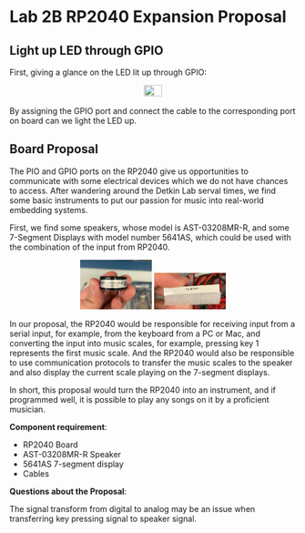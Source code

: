# Lab 2B RP2040 Expansion Proposal

## Light up LED through GPIO

First, giving a glance on the LED lit up through GPIO:

<p align="center">
    <img src="assets\ezgif-3-0d3b8d071d.gif" width=25% height=25% />
</p>

By assigning the GPIO port and connect the cable to the corresponding port on board can we light the LED up.



## Board Proposal

The PIO and GPIO ports on the RP2040 give us opportunities to communicate with some electrical devices which we do not have chances to access. After wandering around the Detkin Lab serval times, we find some basic instruments to put our passion for music into real-world embedding systems.

First, we find some speakers, whose model is AST-03208MR-R, and some 7-Segment Displays with model number 5641AS, which could be used with the combination of the input from RP2040. 

<p align="center">
    <img src="assets\speaker.jpg" width=25% height=25% />
    <img src="assets\display.jpg" width=25% height=25% />
</p>

In our proposal, the RP2040 would be responsible for receiving input from a serial input, for example, from the keyboard from a PC or Mac, and converting the input into music scales, for example, pressing key 1 represents the first music scale. And the RP2040 would also be responsible to use communication protocols to transfer the music scales to the speaker and also display the current scale playing on the 7-segment displays.

In short, this proposal would turn the RP2040 into an instrument, and if programmed well, it is possible to play any songs on it by a proficient musician.

**Component requirement**:

- RP2040 Board
- AST-03208MR-R Speaker
- 5641AS 7-segment display
- Cables

**Questions about the Proposal**:

The signal transform from digital to analog may be an issue when transferring key pressing signal to speaker signal.
